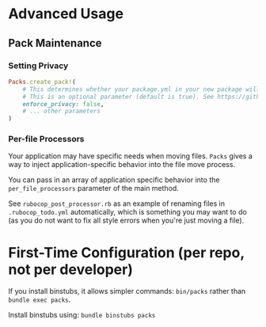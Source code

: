 # Advanced Usage
## Pack Maintenance
### Setting Privacy
```ruby
Packs.create_pack!(
    # This determines whether your package.yml in your new package will enforce privacy. See packwerk documentation for more details on this attribute.
    # This is an optional parameter (default is true). See https://github.com/Gusto/packs/discussions/19
    enforce_privacy: false,
    # ... other parameters
)
```

### Per-file Processors
Your application may have specific needs when moving files. `Packs` gives a way to inject application-specific behavior into the file move process.

You can pass in an array of application specific behavior into the `per_file_processors` parameter of the main method.

See `rubocop_post_processor.rb` as an example of renaming files in `.rubocop_todo.yml` automatically, which is something you may want to do (as you do not want to fix all style errors when you're just moving a file).

# First-Time Configuration (per repo, not per developer)
If you install binstubs, it allows simpler commands: `bin/packs` rather than `bundle exec packs`.

Install binstubs using:
`bundle binstubs packs`
